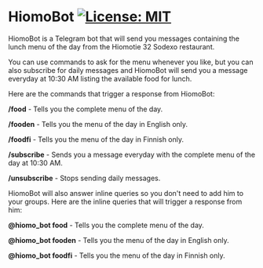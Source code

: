 # HiomoBot [![License: MIT](https://img.shields.io/badge/License-MIT-blue.svg)](https://opensource.org/licenses/MIT)

HiomoBot is a Telegram bot that will send you messages containing the lunch menu of the day from the Hiomotie 32 Sodexo restaurant.

You can use commands to ask for the menu whenever you like, but you can also subscribe for daily messages and HiomoBot will send you a message everyday at 10:30 AM listing the available food for lunch.

Here are the commands that trigger a response from HiomoBot:

**/food** - Tells you the complete menu of the day.

**/fooden** - Tells you the menu of the day in English only.

**/foodfi** - Tells you the menu of the day in Finnish only.

**/subscribe** - Sends you a message everyday with the complete menu of the day at 10:30 AM.

**/unsubscribe** - Stops sending daily messages.

HiomoBot will also answer inline queries so you don't need to add him to your groups. Here are the inline queries that will trigger a response from him:

**@hiomo_bot food** - Tells you the complete menu of the day.

**@hiomo_bot fooden** - Tells you the menu of the day in English only.

**@hiomo_bot foodfi** - Tells you the menu of the day in Finnish only.